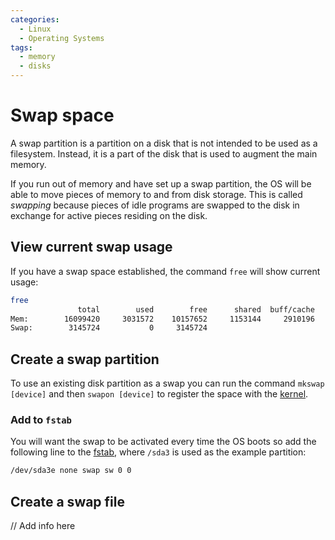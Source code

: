 ```yaml
---
categories:
  - Linux
  - Operating Systems
tags:
  - memory
  - disks
---
```


# Swap space

A swap partition is a partition on a disk that is not intended to be used as a
filesystem. Instead, it is a part of the disk that is used to augment the main
memory.

If you run out of memory and have set up a swap partition, the OS will be able
to move pieces of memory to and from disk storage. This is called _swapping_
because pieces of idle programs are swapped to the disk in exchange for active
pieces residing on the disk.

## View current swap usage

If you have a swap space established, the command `free` will show current
usage:

```bash
free
               total        used        free      shared  buff/cache   available
Mem:        16099420     3031572    10157652     1153144     2910196    11605820
Swap:        3145724           0     3145724
```

## Create a swap partition

To use an existing disk partition as a swap you can run the command
`mkswap [device]` and then `swapon [device]` to register the space with the
[kernel](/Operating_Systems/The_Kernel.md).

### Add to `fstab`

You will want the swap to be activated every time the OS boots so add the
following line to the [fstab](/Operating_Systems/Disks/Filesystems.md#fstab),
where `/sda3` is used as the example partition:

```bash
/dev/sda3e none swap sw 0 0
```

## Create a swap file

// Add info here
